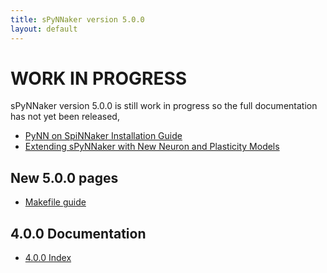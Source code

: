 ```yaml
---
title: sPyNNaker version 5.0.0
layout: default
---
```

WORK IN PROGRESS
================

sPyNNaker version 5.0.0 is still work in progress so the full documentation has not yet been released,

* [PyNN on SpiNNaker Installation Guide](PyNNOnSpinnakerInstall.html)
* [Extending sPyNNaker with New Neuron and Plasticity Models](PyNNOnSpiNNakerExtensions.html)

New 5.0.0 pages
---------------

* [Makefile guide](Makefiles.html)

4.0.0 Documentation
-------------------

* [4.0.0 Index](http://spinnakermanchester.github.io/spynnaker/4.0.0/)
